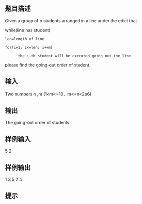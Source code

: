 ## 题目描述
Given a group of n students arranged in a line under the edict that



while(line has student)

    len=length of line

    for(i=1; i<=len; i+=m) 

          the i-th student will be executed going out the line 



please find the going-out order of student.


## 输入
Two numbers n ,m (1<m<=10，m<=n<2e6)

## 输出
The going-out order of students
## 样例输入
5 2
## 样例输出
1 3 5 2 4
## 提示